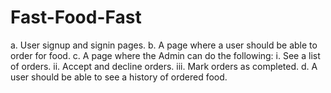 # Fast-Food-Fast

a.	User signup and signin pages.
b.	A page where a user should be able to order for food.
c.	A page where the Admin can do the following:
i.	 See a list of orders.
ii.	Accept and decline orders.
iii.	Mark orders as completed.
d.	A user should be able to see a history of ordered food.

